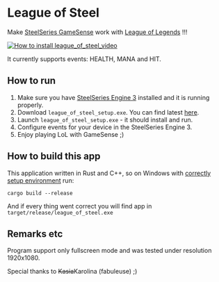 # League of Steel

Make [SteelSeries GameSense](https://steelseries.com/engine/apps) work with [League of Legends](https://leagueoflegends.com/) !!!

[![How to install league_of_steel_video](http://img.youtube.com/vi/87hzCs3y4Yo/0.jpg)](http://www.youtube.com/watch?v=87hzCs3y4Yo "How to install league_of_steel")

It currently supports events: HEALTH, MANA and HIT.

## How to run

1. Make sure you have [SteelSeries Engine 3](https://steelseries.com/engine) installed and it is running properly.
2. Download ```league_of_steel_setup.exe```. You can find latest [here](https://github.com/kgrzywocz/league_of_steel/releases).
3. Launch ```league_of_steel_setup.exe``` - it should install and run.
4. Configure events for your device in the SteelSeries Engine 3.
5. Enjoy playing LoL with GameSense ;)

## How to build this app

This application written in Rust and C++, so on Windows with [correctly setup environment](https://rustup.rs/) run:

    cargo build --release

And if every thing went correct you will find app in ```target/release/league_of_steel.exe```

## Remarks etc

Program support only fullscreen mode and was tested under resolution 1920x1080.

Special thanks to ~~Kasia~~Karolina (fabuleuse) ;)
